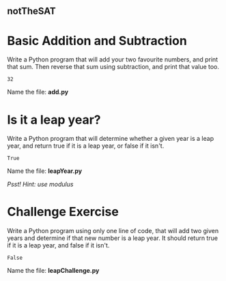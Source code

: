 ## notTheSAT

# Basic Addition and Subtraction

Write a Python program that will add your two favourite numbers, and print that sum.
Then reverse that sum using subtraction, and print that value too.

```Expected example output:
32
```

Name the file: **add.py**


# Is it a leap year?

Write a Python program that will determine whether a given year is a leap year, and return true if it is a leap year, or false if it isn't.

```Expected example output:
True
```

Name the file: **leapYear.py**

*Psst! Hint: use modulus*


# Challenge Exercise

Write a Python program using only one line of code, that will add two given years and determine if that new number is a leap year. It should return true if it is a leap year, and false if it isn't.

```Expected example output:
False
```

Name the file: **leapChallenge.py**
